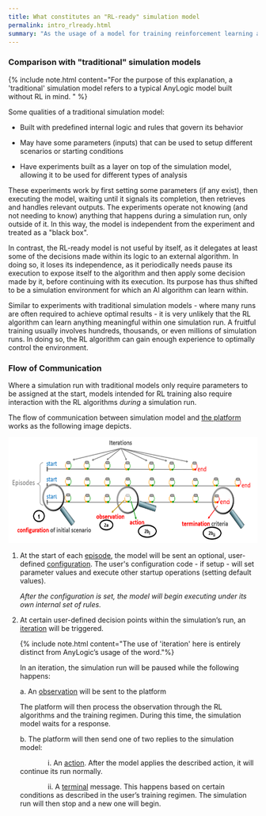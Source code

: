 ```yaml
---
title: What constitutes an "RL-ready" simulation model
permalink: intro_rlready.html
summary: "As the usage of a model for training reinforcement learning algorithms is behaviorally different than what an AnyLogic modeler may be used to, it helps to clarify what exactly is meant by an RL-ready simulation model."
---
```


### Comparison with "traditional" simulation models

{% include note.html content="For the purpose of this explanation, a 'traditional' simulation model refers to a typical AnyLogic model built without RL in mind. " %}

Some qualities of a traditional simulation model:

- Built with predefined internal logic and rules that govern its behavior

- May have some parameters (inputs) that can be used to setup different scenarios or starting conditions

- Have experiments built as a layer on top of the simulation model, allowing it to be used for different types of analysis

These experiments work by first setting some parameters (if any exist), then executing the model, waiting until it signals its completion, then retrieves and handles relevant outputs. The experiments operate not knowing (and not needing to know) anything that happens during a simulation run, only outside of it. In this way, the model is independent from the experiment and treated as a "black box".

In contrast, the RL-ready model is not useful by itself, as it delegates at least some of the decisions made within its logic to an external algorithm. In doing so, it loses its independence, as it periodically needs pause its execution to expose itself to the algorithm and then apply some decision made by it, before continuing with its execution. Its purpose has thus shifted to be a simulation environment for which an AI algorithm can learn within.

Similar to experiments with traditional simulation models - where many runs are often required to achieve optimal results - it is very unlikely that the RL algorithm can learn anything meaningful within one simulation run. A fruitful training usually involves hundreds, thousands, or even millions of simulation runs. In doing so, the RL algorithm can gain enough experience to optimally control the environment.

### Flow of Communication

Where a simulation run with traditional models only require parameters
to be assigned at the start, models intended for RL training also
require interaction with the RL algorithms *during* a simulation run.

The flow of communication between simulation model and <a href="#" data-toggle="tooltip" data-original-title="{{site.data.glossary.platform}}">the platform</a>
works as the following image depicts.

<img src="./images/image6.png" style="width:6.49931in;height:2.21875in"
alt="Diagram Description automatically generated" />


1.  At the start of each <a href="#" data-toggle="tooltip" data-original-title="{{site.data.glossary.episode}}">episode</a>, the model will be sent an optional, user-defined <a href="#" data-toggle="tooltip" data-original-title="{{site.data.glossary.configuration}}">configuration</a>. The user's configuration code - if setup - will set parameter values and execute other startup operations (setting default values).

    *After the configuration is set, the model will begin executing under its own internal set of rules.*

2.  At certain user-defined decision points within the simulation’s run, an <a href="#" data-toggle="tooltip" data-original-title="{{site.data.glossary.iteration}}">iteration</a> will be triggered. 
    
    {% include note.html content="The use of 'iteration' here is entirely distinct from AnyLogic’s usage of the word."%} 
    
    In an iteration, the simulation run will be paused while the following happens:

    a. An <a href="#" data-toggle="tooltip" data-original-title="{{site.data.glossary.observation}}">observation</a> will be sent to the platform

    The platform will then process the observation through the RL algorithms and the training regimen. During this time, the simulation model waits for a response.

    b. The platform will then send one of two replies to the simulation
    model:

    &emsp;&emsp;&emsp;&emsp;i. An <a href="#" data-toggle="tooltip" data-original-title="{{site.data.glossary.action}}">action</a>. After the model applies the described action, it will continue its run normally.

    &emsp;&emsp;&emsp;&emsp;ii. A <a href="#" data-toggle="tooltip" data-original-title="{{site.data.glossary.terminal_condition}}">terminal</a> message. This happens based on certain conditions as described in the user’s training regimen. The simulation run will then stop and a new one will begin.
